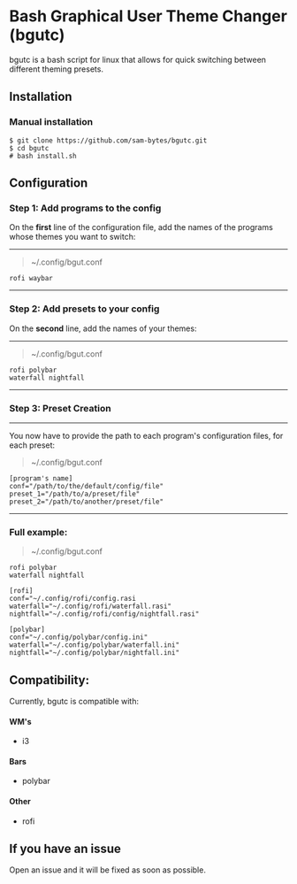 # Bash Graphical User Theme Changer (bgutc)

bgutc is a bash script for linux that allows for quick switching between different theming presets. 

## Installation
### Manual installation
```
$ git clone https://github.com/sam-bytes/bgutc.git
$ cd bgutc
# bash install.sh
```

## Configuration


### Step 1: Add programs to the config
On the **first** line of the configuration file, add the names of the programs whose themes you want to switch:

---
> ~/.config/bgut.conf
```
rofi waybar
```
---
### Step 2: Add presets to your config

On the **second** line, add the names of your themes:

---
> ~/.config/bgut.conf
```
rofi polybar
waterfall nightfall
```
---
### Step 3: Preset Creation

---
You now have to provide the path to each program's configuration files, for each preset:
> ~/.config/bgut.conf
```
[program's name]
conf="/path/to/the/default/config/file"
preset_1="/path/to/a/preset/file" 
preset_2="/path/to/another/preset/file"
```
---

### Full example:

> ~/.config/bgut.conf
```
rofi polybar
waterfall nightfall

[rofi]
conf="~/.config/rofi/config.rasi
waterfall="~/.config/rofi/waterfall.rasi"
nightfall="~/.config/rofi/config/nightfall.rasi"

[polybar]
conf="~/.config/polybar/config.ini"
waterfall="~/.config/polybar/waterfall.ini"
nightfall="~/.config/polybar/nightfall.ini"
```

## Compatibility:

Currently, bgutc is compatible with:

#### WM's
- i3

#### Bars
- polybar

#### Other
- rofi

## If you have an issue

Open an issue and it will be fixed as soon as possible.
